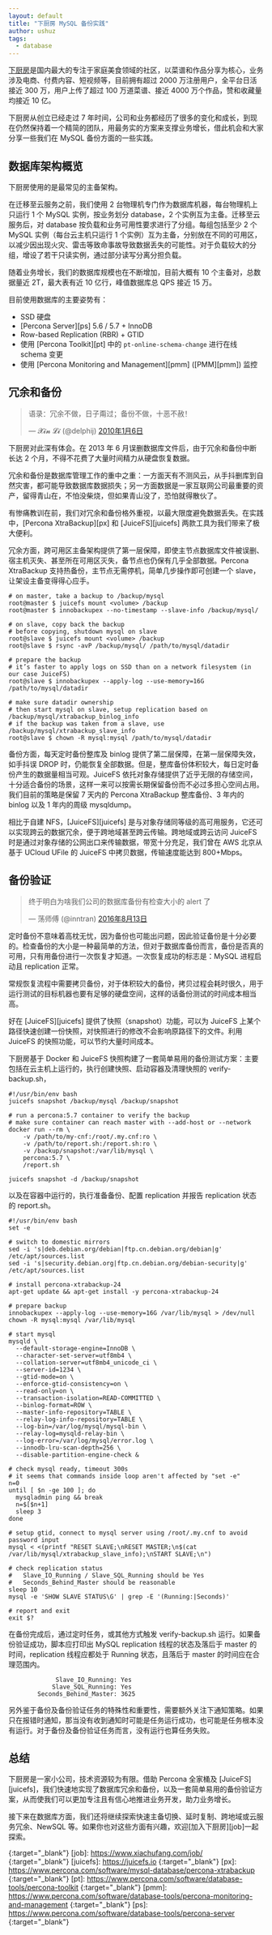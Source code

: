 ```yaml
---
layout: default
title: "下厨房 MySQL 备份实践"
author: ushuz
tags:
  - database
---
```


[下厨房][xiachufang]是国内最大的专注于家庭美食领域的社区，以菜谱和作品分享为核心，业务涉及电商、付费内容、短视频等，目前拥有超过 2000 万注册用户，全平台日活接近 300 万，用户上传了超过 100 万道菜谱、接近 4000 万个作品，赞和收藏量均接近 10 亿。

下厨房从创立已经走过 7 年时间，公司和业务都经历了很多的变化和成长，到现在仍然保持着一个精简的团队，用最务实的方案来支撑业务增长，借此机会和大家分享一些我们在 MySQL 备份方面的一些实践。


## 数据库架构概览

下厨房使用的是最常见的主备架构。

在迁移至云服务之前，我们使用 2 台物理机专门作为数据库机器，每台物理机上只运行 1 个 MySQL 实例，按业务划分 database，2 个实例互为主备。迁移至云服务后，对 database 按负载和业务可用性要求进行了分组。每组包括至少 2 个 MySQL 实例（每台云主机只运行 1 个实例）互为主备，分别放在不同的可用区，以减少因出现火灾、雷击等致命事故导致数据丢失的可能性。对于负载较大的分组，增设了若干只读实例，通过部分读写分离分担负载。

随着业务增长，我们的数据库规模也在不断增加，目前大概有 10 个主备对，总数据量近 2T，最大表有近 10 亿行，峰值数据库总 QPS 接近 15 万。

目前使用数据库的主要姿势有：
- SSD 硬盘
- [Percona Server][ps] 5.6 / 5.7 + InnoDB
- Row-based Replication (RBR) + GTID
- 使用 [Percona Toolkit][pt] 中的 `pt-online-schema-change` 进行在线 schema 变更
- 使用 [Percona Monitoring and Management][pmm] ([PMM][pmm]) 监控


## 冗余和备份

<!--
> 语录：冗余不做，日子甭过；备份不做，十恶不赦！
> - @delphij https://twitter.com/delphij/status/7436635741
 -->
<blockquote class="twitter-tweet" data-lang="zh-cn"><p lang="zh" dir="ltr">语录：冗余不做，日子甭过；备份不做，十恶不赦！</p>&mdash; 𝓧𝓲𝓷 𝓛𝓲 (@delphij) <a href="https://twitter.com/delphij/status/7436635741?ref_src=twsrc%5Etfw">2010年1月6日</a></blockquote>

下厨房对此深有体会。在 2013 年 6 月误删数据库文件后，由于冗余和备份中断长达 2 个月，不得不花费了大量时间精力从硬盘恢复数据。

冗余和备份是数据库管理工作的重中之重：一方面天有不测风云，从手抖删库到自然灾害，都可能导致数据库数据损失；另一方面数据是一家互联网公司最重要的资产，留得青山在，不怕没柴烧，但如果青山没了，恐怕就得散伙了。

有惨痛教训在前，我们对冗余和备份格外重视，以最大限度避免数据丢失。在实践中，[Percona XtraBackup][px] 和 [JuiceFS][juicefs] 两款工具为我们带来了极大便利。

冗余方面，跨可用区主备架构提供了第一层保障，即使主节点数据库文件被误删、宿主机灭失、甚至所在可用区灭失，备节点也仍保有几乎全部数据。Percona XtraBackup 支持热备份，主节点无需停机，简单几步操作即可创建一个 slave，让架设主备变得得心应手。

```
# on master, take a backup to /backup/mysql
root@master $ juicefs mount <volume> /backup
root@master $ innobackupex --no-timestamp --slave-info /backup/mysql/

# on slave, copy back the backup
# before copying, shutdown mysql on slave
root@slave $ juicefs mount <volume> /backup
root@slave $ rsync -avP /backup/mysql/ /path/to/mysql/datadir

# prepare the backup
# it’s faster to apply logs on SSD than on a network filesystem (in our case JuiceFS)
root@slave $ innobackupex --apply-log --use-memory=16G /path/to/mysql/datadir

# make sure datadir ownership
# then start mysql on slave, setup replication based on /backup/mysql/xtrabackup_binlog_info
# if the backup was taken from a slave, use /backup/mysql/xtrabackup_slave_info
root@slave $ chown -R mysql:mysql /path/to/mysql/datadir
```

备份方面，每天定时备份整库及 binlog 提供了第二层保障，在第一层保障失效，如手抖误 DROP 时，仍能恢复全部数据。但是，整库备份体积较大，每日定时备份产生的数据量相当可观。JuiceFS 依托对象存储提供了近乎无限的存储空间，十分适合备份的场景，这样一来可以按需长期保留备份而不必过多担心空间占用。我们目前的策略是保留 7 天内的 Percona XtraBackup 整库备份、3 年内的 binlog 以及 1 年内的周级 mysqldump。

相比于自建 NFS，[JuiceFS][juicefs] 是与对象存储同等级的高可用服务，它还可以实现跨云的数据冗余，便于跨地域甚至跨云传输。跨地域或跨云访问 JuiceFS 时是通过对象存储的公网出口来传输数据，带宽十分充足，我们曾在 AWS 北京从基于 UCloud UFile 的 JuiceFS 中拷贝数据，传输速度能达到 800+Mbps。


## 备份验证

<!--
> 终于明白为啥我们公司的数据库备份有检查大小的 alert 了
> - @inntran https://twitter.com/inntran/status/764480493681205248
 -->
<blockquote class="twitter-tweet" data-lang="zh-cn"><p lang="zh" dir="ltr">终于明白为啥我们公司的数据库备份有检查大小的 alert 了</p>&mdash; 荡师傅 (@inntran) <a href="https://twitter.com/inntran/status/764480493681205248?ref_src=twsrc%5Etfw">2016年8月13日</a></blockquote>

定时备份不意味着高枕无忧，因为备份也可能出问题，因此验证备份是十分必要的。检查备份的大小是一种最简单的方法，但对于数据库备份而言，备份是否真的可用，只有用备份进行一次恢复才知道。一次恢复成功的标志是：MySQL 进程启动且 replication 正常。

常规恢复流程中需要拷贝备份，对于体积较大的备份，拷贝过程会耗时很久，用于运行测试的目标机器也要有足够的硬盘空间，这样的话备份测试的时间成本相当高。

好在 [JuiceFS][juicefs] 提供了快照（snapshot）功能，可以为 JuiceFS 上某个路径快速创建一份快照，对快照进行的修改不会影响原路径下的文件。利用 JuiceFS 的快照功能，可以节约大量时间成本。

下厨房基于 Docker 和 JuiceFS 快照构建了一套简单易用的备份测试方案：主要包括在云主机上运行的，执行创建快照、启动容器及清理快照的 verify-backup.sh，

```
#!/usr/bin/env bash
juicefs snapshot /backup/mysql /backup/snapshot

# run a percona:5.7 container to verify the backup
# make sure container can reach master with --add-host or --network
docker run --rm \
    -v /path/to/my-cnf:/root/.my.cnf:ro \
    -v /path/to/report.sh:/report.sh:ro \
    -v /backup/snapshot:/var/lib/mysql \
    percona:5.7 \
    /report.sh

juicefs snapshot -d /backup/snapshot
```

以及在容器中运行的，执行准备备份、配置 replication 并报告 replication 状态的 report.sh。

```
#!/usr/bin/env bash
set -e

# switch to domestic mirrors
sed -i 's|deb.debian.org/debian|ftp.cn.debian.org/debian|g' /etc/apt/sources.list
sed -i 's|security.debian.org|ftp.cn.debian.org/debian-security|g' /etc/apt/sources.list

# install percona-xtrabackup-24
apt-get update && apt-get install -y percona-xtrabackup-24

# prepare backup
innobackupex --apply-log --use-memory=16G /var/lib/mysql > /dev/null
chown -R mysql:mysql /var/lib/mysql

# start mysql
mysqld \
  --default-storage-engine=InnoDB \
  --character-set-server=utf8mb4 \
  --collation-server=utf8mb4_unicode_ci \
  --server-id=1234 \
  --gtid-mode=on \
  --enforce-gtid-consistency=on \
  --read-only=on \
  --transaction-isolation=READ-COMMITTED \
  --binlog-format=ROW \
  --master-info-repository=TABLE \
  --relay-log-info-repository=TABLE \
  --log-bin=/var/log/mysql/mysql-bin \
  --relay-log=mysqld-relay-bin \
  --log-error=/var/log/mysql/error.log \
  --innodb-lru-scan-depth=256 \
  --disable-partition-engine-check &

# check mysql ready, timeout 300s
# it seems that commands inside loop aren't affected by "set -e"
n=0
until [ $n -ge 100 ]; do
  mysqladmin ping && break
  n=$[$n+1]
  sleep 3
done

# setup gtid, connect to mysql server using /root/.my.cnf to avoid password input
mysql < <(printf "RESET SLAVE;\nRESET MASTER;\n$(cat /var/lib/mysql/xtrabackup_slave_info);\nSTART SLAVE;\n")

# check replication status
#   Slave_IO_Running / Slave_SQL_Running should be Yes
#   Seconds_Behind_Master should be reasonable
sleep 10
mysql -e 'SHOW SLAVE STATUS\G' | grep -E '(Running:|Seconds)'

# report and exit
exit $?
```

在备份完成后，通过定时任务，或其他方式触发 verify-backup.sh 运行。如果备份验证成功，脚本应打印出 MySQL replication 线程的状态及落后于 master 的时间，replication 线程应都处于 Running 状态，且落后于 master 的时间应在合理范围内。

```
             Slave_IO_Running: Yes
            Slave_SQL_Running: Yes
        Seconds_Behind_Master: 3625
```

另外鉴于备份及备份验证任务的特殊性和重要性，需要额外关注下通知策略。如果只在报错时通知，那当没有收到通知时可能是任务运行成功，也可能是任务根本没有运行。对于备份及备份验证任务而言，没有运行也算任务失败。


## 总结

下厨房是一家小公司，技术资源较为有限。借助 Percona 全家桶及 [JuiceFS][juicefs]，我们快速地实现了数据库冗余和备份，以及一套简单易用的备份验证方案，从而使我们可以更加专注且有信心地推进业务开发，助力业务增长。

接下来在数据库方面，我们还将继续探索快速主备切换、延时复制、跨地域或云服务冗余、NewSQL 等。如果你也对这些方面有兴趣，欢迎[加入下厨房][job]一起探索。



[xiachufang]: https://www.xiachufang.com
{:target="_blank"}
[job]: https://www.xiachufang.com/job/
{:target="_blank"}
[juicefs]: https://juicefs.io
{:target="_blank"}
[px]: https://www.percona.com/software/mysql-database/percona-xtrabackup
{:target="_blank"}
[pt]: https://www.percona.com/software/database-tools/percona-toolkit
{:target="_blank"}
[pmm]: https://www.percona.com/software/database-tools/percona-monitoring-and-management
{:target="_blank"}
[ps]: https://www.percona.com/software/database-tools/percona-server
{:target="_blank"}
